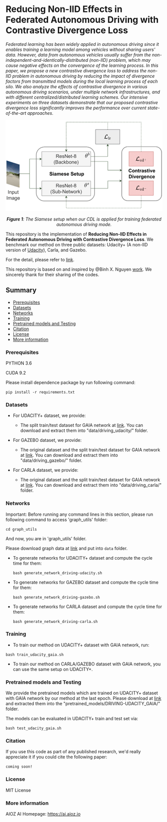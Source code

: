 # Reducing Non-IID Effects in Federated Autonomous Driving with Contrastive Divergence Loss

*Federated learning has been widely applied in autonomous driving since it enables training a learning model among vehicles without sharing users' data. However, data from autonomous vehicles usually suffer from the non-independent-and-identically-distributed (non-IID) problem, which may cause negative effects on the convergence of the learning process. In this paper, we propose a new contrastive divergence loss to address the non-IID problem in autonomous driving by reducing the impact of divergence factors from transmitted models during the local learning process of each silo. We also analyze the effects of contrastive divergence in various autonomous driving scenarios, under multiple network infrastructures, and with different centralized/distributed learning schemes. Our intensive experiments on three datasets demonstrate that our proposed contrastive divergence loss significantly improves the performance over current state-of-the-art approaches.*

![Fig-1](misc/CDL_FADNet.png)
*<center>**Figure 1**: The Siamese setup when our CDL is applied for training federated autonomous driving mode.</center>*

This repository is the implementation of **Reducing Non-IID Effects in Federated Autonomous Driving with Contrastive Divergence Loss**. We benchmark our method on three public datasets: Udacity+ (A non-IID version of [Udacity](https://www.udacity.com/self-driving-car)), Carla, and Gazebo.

For the detail, please refer to [link](https://arxiv.org/pdf/2303.06305.pdf).

This repository is based on and inspired by @Binh X. Nguyen [work](https://github.com/aioz-ai/FADNet). We sincerely thank for their sharing of the codes.

## Summary

* [Prerequisites](#prerequisites)
* [Datasets](#datasets)
* [Networks](#networks)
* [Training](#training)
* [Pretrained models and Testing](#pretrained-models-and-testing)
* [Citation](#citation)
* [License](#license)
* [More information](#more-information)

### Prerequisites

PYTHON 3.6

CUDA 9.2

Please install dependence package by run following command:
```
pip install -r requirements.txt
```

### Datasets

* For UDACITY+ dataset, we provide:
    * The split train/test dataset for GAIA network at [link](https://vision.aioz.io/f/aa717ba5c0cd4b06975e/?dl=1). You can download and extract them into "data/driving_udacity/" folder.

* For GAZEBO dataset, we provide:
    * The original dataset and the split train/test dataset for GAIA network at [link](https://vision.aioz.io/f/79afffd7fc444ba9ba0d/?dl=1). You can download and extract them into "data/driving_gazebo/" folder.

* For CARLA dataset, we provide:
    * The original dataset and the split train/test dataset for GAIA network at [link](https://vision.aioz.io/f/9091c519b3904a4695ab/?dl=1). You can download and extract them into "data/driving_carla/" folder.

### Networks

Important: Before running any command lines in this section, please run following command to access 'graph_utils' folder:
```
cd graph_utils
```
And now, you are in 'graph_utils' folder.

Please download graph data at [link](https://github.com/omarfoq/communication-in-cross-silo-fl/tree/main/graph_utils/data) and put into `data` folder.

* To generate networks for UDACITY+ dataset and compute the cycle time for them:
    ```
    bash generate_network_driving-udacity.sh
    ```

* To generate networks for GAZEBO dataset and compute the cycle time for them:
    ```
    bash generate_network_driving-gazebo.sh
    ```

* To generate networks for CARLA dataset and compute the cycle time for them:
    ```
    bash generate_network_driving-carla.sh
    ```

### Training

* To train our method on UDACITY+ dataset with GAIA network, run:

```
bash train_udacity_gaia.sh
```

* To train our method on CARLA/GAZEBO dataset with GAIA network, you can use the same setup on UDACITY+.

### Pretrained models and Testing

We provide the pretrained models which are trained on UDACITY+ dataset with GAIA network by our method at the last epoch. Please download at [link](https://vision.aioz.io/f/e97c08a4c3014e52a478/?dl=1) and extracted them into the "pretrained_models/DRIVING-UDACITY_GAIA/" folder.

The models can be evaluated in UDACITY+ train and test set via:
```
bash test_udacity_gaia.sh
```

### Citation

If you use this code as part of any published research, we'd really appreciate it if you could cite the following paper:

```
coming soon!
```

### License

MIT License

### More information
AIOZ AI Homepage: https://ai.aioz.io